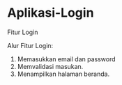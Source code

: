 # Aplikasi-Login
Fitur Login

Alur Fitur Login:
1. Memasukkan email dan password
2. Memvalidasi masukan.
3. Menampilkan halaman beranda.
